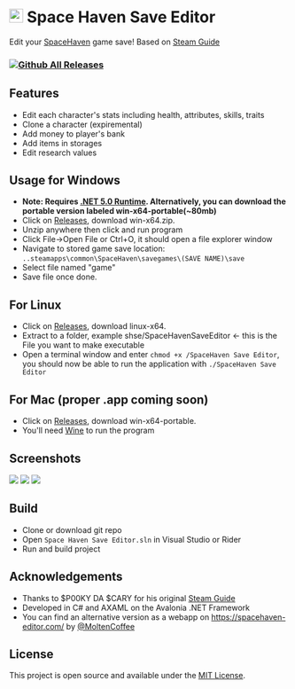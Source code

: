 # <img src="https://github.com/nuttycream/SH-Save-Editor/blob/master/SpaceHaven%20Save%20Editor/Assets/icon.ico" width="25" height="25"/> Space Haven Save Editor

Edit your [SpaceHaven](https://bugbyte.fi/spacehaven/) game save! Based on [Steam Guide](https://steamcommunity.com/sharedfiles/filedetails/?id=2120100221)

### [![Github All Releases](https://img.shields.io/github/downloads/nuttyCream/SH-Save-Editor/total)]()
## Features
- Edit each character's stats including health, attributes, skills, traits
- Clone a character (expiremental)
- Add money to player's bank
- Add items in storages
- Edit research values

## Usage for Windows
- **Note: Requires [.NET 5.0 Runtime](https://dotnet.microsoft.com/download/dotnet/5.0/runtime). Alternatively, you can download the portable version labeled win-x64-portable(~80mb)**
- Click on [Releases](https://github.com/nuttycream/SH-Save-Editor/releases), download win-x64.zip. 
- Unzip anywhere then click and run program
- Click File->Open File or Ctrl+O, it should open a file explorer window
- Navigate to stored game save location:
`..steamapps\common\SpaceHaven\savegames\(SAVE NAME)\save`
- Select file named "game"
- Save file once done.

## For Linux
- Click on [Releases](https://github.com/nuttycream/SH-Save-Editor/releases), download linux-x64.
- Extract to a folder, example shse/SpaceHavenSaveEditor <- this is the File you want to make executable
- Open a terminal window and enter `chmod +x /SpaceHaven Save Editor`, you should now be able to run the application with `./SpaceHaven Save Editor`

## For Mac (proper .app coming soon)
- Click on [Releases](https://github.com/nuttycream/SH-Save-Editor/releases), download win-x64-portable.
- You'll need [Wine](https://wiki.winehq.org/Download) to run the program

## Screenshots
<img src="https://github.com/nuttycream/SH-Save-Editor/blob/master/Screenies/Game%20Menu.png"/>
<img src="https://github.com/nuttycream/SH-Save-Editor/blob/master/Screenies/Character%20Menu.png"/>
<img src="https://github.com/nuttycream/SH-Save-Editor/blob/master/Screenies/Storage%20Menu.png"/>

## Build
- Clone or download git repo
- Open `Space Haven Save Editor.sln` in Visual Studio or Rider
- Run and build project

## Acknowledgements
- Thanks to $P00KY DA $CARY for his original [Steam Guide](https://steamcommunity.com/sharedfiles/filedetails/?id=2120100221)
- Developed in C# and AXAML on the Avalonia .NET Framework
- You can find an alternative version as a webapp on https://spacehaven-editor.com/ by [@MoltenCoffee](https://github.com/MoltenCoffee)

## License
This project is open source and available under the [MIT License](LICENSE). 
